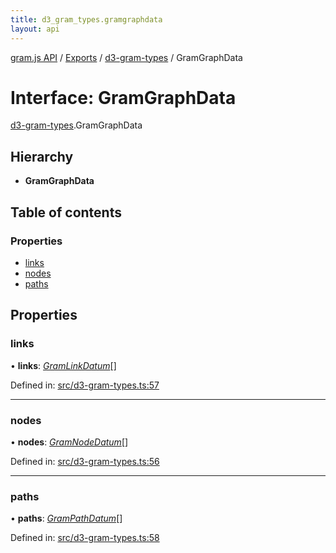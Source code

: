 ```yaml
---
title: d3_gram_types.gramgraphdata
layout: api
---
```


[gram.js API](../README.md) / [Exports](../modules.md) / [d3-gram-types](../modules/d3_gram_types.md) / GramGraphData

# Interface: GramGraphData

[d3-gram-types](../modules/d3_gram_types.md).GramGraphData

## Hierarchy

* **GramGraphData**

## Table of contents

### Properties

- [links](d3_gram_types.gramgraphdata.md#links)
- [nodes](d3_gram_types.gramgraphdata.md#nodes)
- [paths](d3_gram_types.gramgraphdata.md#paths)

## Properties

### links

• **links**: [*GramLinkDatum*](d3_gram_types.gramlinkdatum.md)[]

Defined in: [src/d3-gram-types.ts:57](https://github.com/gram-data/d3-gram/blob/b65614d/src/d3-gram-types.ts#L57)

___

### nodes

• **nodes**: [*GramNodeDatum*](d3_gram_types.gramnodedatum.md)[]

Defined in: [src/d3-gram-types.ts:56](https://github.com/gram-data/d3-gram/blob/b65614d/src/d3-gram-types.ts#L56)

___

### paths

• **paths**: [*GramPathDatum*](d3_gram_types.grampathdatum.md)[]

Defined in: [src/d3-gram-types.ts:58](https://github.com/gram-data/d3-gram/blob/b65614d/src/d3-gram-types.ts#L58)
